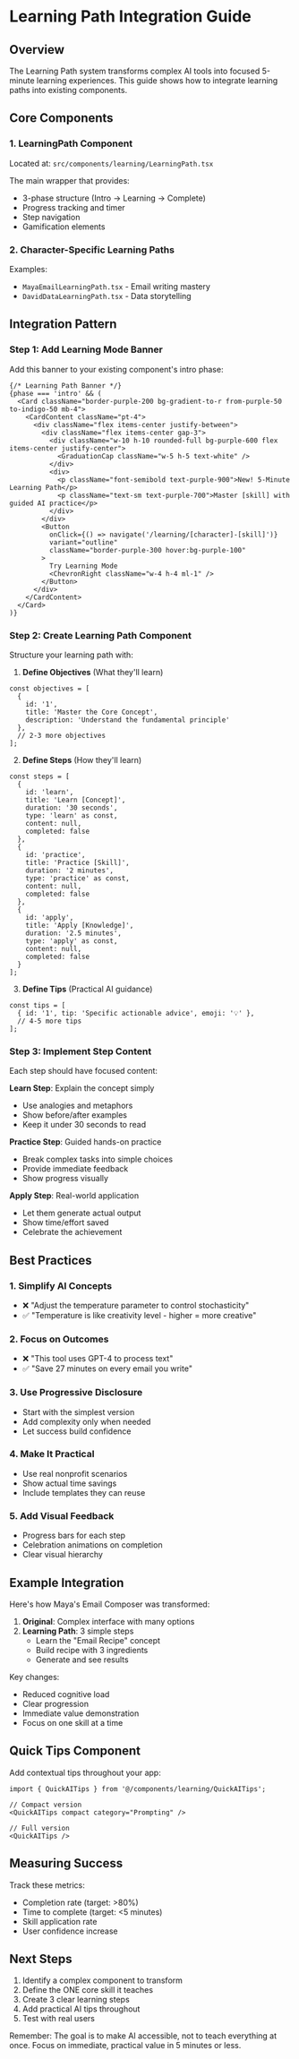 # Learning Path Integration Guide

## Overview
The Learning Path system transforms complex AI tools into focused 5-minute learning experiences. This guide shows how to integrate learning paths into existing components.

## Core Components

### 1. LearningPath Component
Located at: `src/components/learning/LearningPath.tsx`

The main wrapper that provides:
- 3-phase structure (Intro → Learning → Complete)
- Progress tracking and timer
- Step navigation
- Gamification elements

### 2. Character-Specific Learning Paths
Examples:
- `MayaEmailLearningPath.tsx` - Email writing mastery
- `DavidDataLearningPath.tsx` - Data storytelling

## Integration Pattern

### Step 1: Add Learning Mode Banner
Add this banner to your existing component's intro phase:

```tsx
{/* Learning Path Banner */}
{phase === 'intro' && (
  <Card className="border-purple-200 bg-gradient-to-r from-purple-50 to-indigo-50 mb-4">
    <CardContent className="pt-4">
      <div className="flex items-center justify-between">
        <div className="flex items-center gap-3">
          <div className="w-10 h-10 rounded-full bg-purple-600 flex items-center justify-center">
            <GraduationCap className="w-5 h-5 text-white" />
          </div>
          <div>
            <p className="font-semibold text-purple-900">New! 5-Minute Learning Path</p>
            <p className="text-sm text-purple-700">Master [skill] with guided AI practice</p>
          </div>
        </div>
        <Button 
          onClick={() => navigate('/learning/[character]-[skill]')}
          variant="outline"
          className="border-purple-300 hover:bg-purple-100"
        >
          Try Learning Mode
          <ChevronRight className="w-4 h-4 ml-1" />
        </Button>
      </div>
    </CardContent>
  </Card>
)}
```

### Step 2: Create Learning Path Component
Structure your learning path with:

1. **Define Objectives** (What they'll learn)
```tsx
const objectives = [
  {
    id: '1',
    title: 'Master the Core Concept',
    description: 'Understand the fundamental principle'
  },
  // 2-3 more objectives
];
```

2. **Define Steps** (How they'll learn)
```tsx
const steps = [
  {
    id: 'learn',
    title: 'Learn [Concept]',
    duration: '30 seconds',
    type: 'learn' as const,
    content: null,
    completed: false
  },
  {
    id: 'practice',
    title: 'Practice [Skill]',
    duration: '2 minutes',
    type: 'practice' as const,
    content: null,
    completed: false
  },
  {
    id: 'apply',
    title: 'Apply [Knowledge]',
    duration: '2.5 minutes',
    type: 'apply' as const,
    content: null,
    completed: false
  }
];
```

3. **Define Tips** (Practical AI guidance)
```tsx
const tips = [
  { id: '1', tip: 'Specific actionable advice', emoji: '💡' },
  // 4-5 more tips
];
```

### Step 3: Implement Step Content
Each step should have focused content:

**Learn Step**: Explain the concept simply
- Use analogies and metaphors
- Show before/after examples
- Keep it under 30 seconds to read

**Practice Step**: Guided hands-on practice
- Break complex tasks into simple choices
- Provide immediate feedback
- Show progress visually

**Apply Step**: Real-world application
- Let them generate actual output
- Show time/effort saved
- Celebrate the achievement

## Best Practices

### 1. Simplify AI Concepts
- ❌ "Adjust the temperature parameter to control stochasticity"
- ✅ "Temperature is like creativity level - higher = more creative"

### 2. Focus on Outcomes
- ❌ "This tool uses GPT-4 to process text"
- ✅ "Save 27 minutes on every email you write"

### 3. Use Progressive Disclosure
- Start with the simplest version
- Add complexity only when needed
- Let success build confidence

### 4. Make It Practical
- Use real nonprofit scenarios
- Show actual time savings
- Include templates they can reuse

### 5. Add Visual Feedback
- Progress bars for each step
- Celebration animations on completion
- Clear visual hierarchy

## Example Integration

Here's how Maya's Email Composer was transformed:

1. **Original**: Complex interface with many options
2. **Learning Path**: 3 simple steps
   - Learn the "Email Recipe" concept
   - Build recipe with 3 ingredients
   - Generate and see results

Key changes:
- Reduced cognitive load
- Clear progression
- Immediate value demonstration
- Focus on one skill at a time

## Quick Tips Component

Add contextual tips throughout your app:

```tsx
import { QuickAITips } from '@/components/learning/QuickAITips';

// Compact version
<QuickAITips compact category="Prompting" />

// Full version
<QuickAITips />
```

## Measuring Success

Track these metrics:
- Completion rate (target: >80%)
- Time to complete (target: <5 minutes)
- Skill application rate
- User confidence increase

## Next Steps

1. Identify a complex component to transform
2. Define the ONE core skill it teaches
3. Create 3 clear learning steps
4. Add practical AI tips throughout
5. Test with real users

Remember: The goal is to make AI accessible, not to teach everything at once. Focus on immediate, practical value in 5 minutes or less.